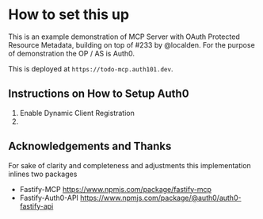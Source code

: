 # How to set this up

This is an example demonstration of MCP Server with OAuth Protected Resource Metadata, building on top of #233 by @localden. For the purpose of demonstration the OP / AS is Auth0. 

This is deployed at `https://todo-mcp.auth101.dev`.


## Instructions on How to Setup Auth0

1. Enable Dynamic Client Registration 
2. 

## Acknowledgements and Thanks

For sake of clarity and completeness and adjustments this implementation inlines two packages

- Fastify-MCP https://www.npmjs.com/package/fastify-mcp 
- Fastify-Auth0-API https://www.npmjs.com/package/@auth0/auth0-fastify-api
